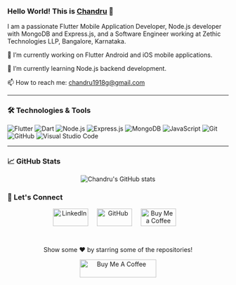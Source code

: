 <!--
**chandru19g/chandru19g** is a ✨ _special_ ✨ repository because its `README.md` (this file) appears on your GitHub profile.

Here are some ideas to get you started:

- 🔭 I’m currently working on ...
- 🌱 I’m currently learning ...
- 👯 I’m looking to collaborate on ...
- 🤔 I’m looking for help with ...
- 💬 Ask me about ...
- 📫 How to reach me: ...
- 😄 Pronouns: ...
- ⚡ Fun fact: ...


---

### 🚀 Projects

- **[QR Code Generator](https://github.com/chandru19g/qr-code-generator):** A dynamic QR code generator with customizable options.
- **[Portfolio Website](https://github.com/chandru19g/portfolio-website):** My personal portfolio showcasing my skills and projects.
- **[Chat Application](https://github.com/chandru19g/chat-application):** A real-time chat application built with Flutter and Node.js.

---

### 📚 Blog Posts

- **[Getting Started with Flutter](https://chandruportfolio.netlify.app/blog/getting-started-with-flutter):** A beginner's guide to Flutter development.
- **[Building REST APIs with Node.js and Express](https://chandruportfolio.netlify.app/blog/building-rest-apis-with-nodejs):** Step-by-step tutorial on creating RESTful APIs.
- **[Understanding State Management in Flutter](https://chandruportfolio.netlify.app/blog/understanding-state-management-in-flutter):** A deep dive into state management techniques in Flutter.

---

-->

### Hello World! This is [Chandru](https://chandruportfolio.netlify.app/) 👋 

I am a passionate Flutter Mobile Application Developer, Node.js developer with MongoDB and Express.js, and a Software Engineer working at Zethic Technologies LLP, Bangalore, Karnataka.

🔭 I’m currently working on Flutter Android and iOS mobile applications.

🌱 I’m currently learning Node.js backend development.

📫 How to reach me: chandru1918g@gmail.com

---

### 🛠️ Technologies & Tools

![Flutter](https://img.shields.io/badge/Flutter-02569B?style=for-the-badge&logo=flutter&logoColor=white)
![Dart](https://img.shields.io/badge/Dart-0175C2?style=for-the-badge&logo=dart&logoColor=white)
![Node.js](https://img.shields.io/badge/Node.js-339933?style=for-the-badge&logo=nodedotjs&logoColor=white)
![Express.js](https://img.shields.io/badge/Express.js-000000?style=for-the-badge&logo=express&logoColor=white)
![MongoDB](https://img.shields.io/badge/MongoDB-4EA94B?style=for-the-badge&logo=mongodb&logoColor=white)
![JavaScript](https://img.shields.io/badge/JavaScript-F7DF1E?style=for-the-badge&logo=javascript&logoColor=black)
![Git](https://img.shields.io/badge/Git-F05032?style=for-the-badge&logo=git&logoColor=white)
![GitHub](https://img.shields.io/badge/GitHub-181717?style=for-the-badge&logo=github&logoColor=white)
![Visual Studio Code](https://img.shields.io/badge/VS%20Code-007ACC?style=for-the-badge&logo=visual%20studio%20code&logoColor=white)

---

### 📈 GitHub Stats

<p align="center">
  <img src="https://github-readme-stats.vercel.app/api?username=chandru19g&show_icons=true&theme=radical" alt="Chandru's GitHub stats" />
</p>

### 💬 Let's Connect

<p align="center">
  <a href="https://www.linkedin.com/in/chandru-g-156a831b1/" style="text-decoration: none;">
    <img align="center" alt="LinkedIn" width="80px" height="40px" src="https://img.shields.io/badge/linkedin-%230077B5.svg?style=for-the-badge&logo=linkedin&logoColor=white" />
  </a>&nbsp;&nbsp;&nbsp;

  <a href="https://github.com/chandru19g" style="text-decoration: none;">
    <img align="center" alt="GitHub" width="80px" height="40px" src="https://img.shields.io/badge/github-%23181717.svg?style=for-the-badge&logo=github&logoColor=white" />
  </a> &nbsp;&nbsp;&nbsp;

  <a href="https://www.buymeacoffee.com/chandru19g" style="text-decoration: none;">
    <img align="center" alt="Buy Me a Coffee" width="80px" height="40px" src="https://img.shields.io/badge/buy%20me%20a%20coffee-%23FFDD00.svg?style=for-the-badge&logo=buy-me-a-coffee&logoColor=black" />
  </a> &nbsp;&nbsp;&nbsp;
</p>

<br>

<p align="center">Show some ❤️ by starring some of the repositories!</p>
<p align="center">
  <a href="https://www.buymeacoffee.com/chandru19g" target="_blank">
    <img src="https://cdn.buymeacoffee.com/buttons/default-orange.png" alt="Buy Me A Coffee" height="41" width="174">
  </a>
</p>

